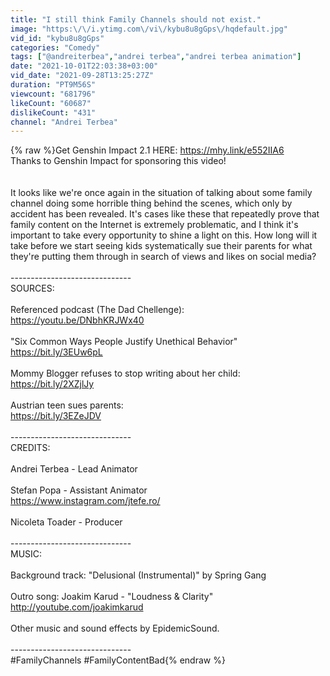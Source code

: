 ```yaml
---
title: "I still think Family Channels should not exist."
image: "https:\/\/i.ytimg.com\/vi\/kybu8u8gGps\/hqdefault.jpg"
vid_id: "kybu8u8gGps"
categories: "Comedy"
tags: ["@andreiterbea","andrei terbea","andrei terbea animation"]
date: "2021-10-01T22:03:38+03:00"
vid_date: "2021-09-28T13:25:27Z"
duration: "PT9M56S"
viewcount: "681796"
likeCount: "60687"
dislikeCount: "431"
channel: "Andrei Terbea"
---
```

{% raw %}Get Genshin Impact 2.1 HERE: <a rel="nofollow" target="blank" href="https://mhy.link/e552IIA6">https://mhy.link/e552IIA6</a><br />Thanks to Genshin Impact for sponsoring this video!<br /><br /><br />It looks like we're once again in the situation of talking about some family channel doing some horrible thing behind the scenes, which only by accident has been revealed. It's cases like these that repeatedly prove that family content on the Internet is extremely problematic, and I think it's important to take every opportunity to shine a light on this. How long will it take before we start seeing kids systematically sue their parents for what they're putting them through in search of views and likes on social media? <br /><br />------------------------------<br />SOURCES:<br /><br />Referenced podcast (The Dad Chellenge):<br /><a rel="nofollow" target="blank" href="https://youtu.be/DNbhKRJWx40">https://youtu.be/DNbhKRJWx40</a><br /><br />&quot;Six Common Ways People Justify Unethical Behavior&quot;<br /><a rel="nofollow" target="blank" href="https://bit.ly/3EUw6pL">https://bit.ly/3EUw6pL</a><br /><br />Mommy Blogger refuses to stop writing about her child:<br /><a rel="nofollow" target="blank" href="https://bit.ly/2XZjlJy">https://bit.ly/2XZjlJy</a><br /><br />Austrian teen sues parents:<br /><a rel="nofollow" target="blank" href="https://bit.ly/3EZeJDV">https://bit.ly/3EZeJDV</a><br /><br /> ------------------------------<br />CREDITS:<br /><br />Andrei Terbea - Lead Animator<br /><br />Stefan Popa - Assistant Animator<br /><a rel="nofollow" target="blank" href="https://www.instagram.com/jtefe.ro/">https://www.instagram.com/jtefe.ro/</a><br /><br />Nicoleta Toader - Producer<br /><br />------------------------------<br />MUSIC:<br /><br />Background track:  &quot;Delusional (Instrumental)&quot; by Spring Gang<br /><br />Outro song: Joakim Karud - &quot;Loudness &amp; Clarity&quot;<br /><a rel="nofollow" target="blank" href="http://youtube.com/joakimkarud">http://youtube.com/joakimkarud</a><br /><br />Other music and sound effects by EpidemicSound.<br /><br />------------------------------<br />#FamilyChannels #FamilyContentBad{% endraw %}
